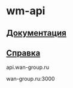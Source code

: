 # wm-api

## [Документация](https://github.com/WAN-me/docs/blob/master/docs.md "Перейти")

## [Справка](https://github.com/WAN-me/docs/blob/master/manual.md "Перейти")

api.wan-group.ru

wan-group.ru:3000
 

